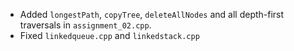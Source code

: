 - Added `longestPath`, `copyTree`, `deleteAllNodes` and all depth-first traversals
  in `assignment_02.cpp`.
- Fixed `linkedqueue.cpp` and `linkedstack.cpp`